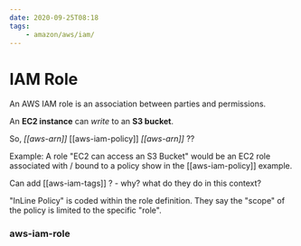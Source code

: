 ```yaml
---
date: 2020-09-25T08:18
tags:
    - amazon/aws/iam/
---
```


# IAM Role

An AWS IAM role is an association between parties and permissions.

An **EC2 instance** can *write* to an **S3 bucket**.

So, *[[aws-arn]]* [[aws-iam-policy]] *[[aws-arn]]* ??


Example: A role "EC2 can access an S3 Bucket" would be an EC2 role associated with / bound to a policy show in the [[aws-iam-policy]] example.




Can add [[aws-iam-tags]] ? - why? what do they do in this context?

"InLine Policy" is coded within the role definition. They say the "scope" of the policy is limited to the specific "role".

### aws-iam-role